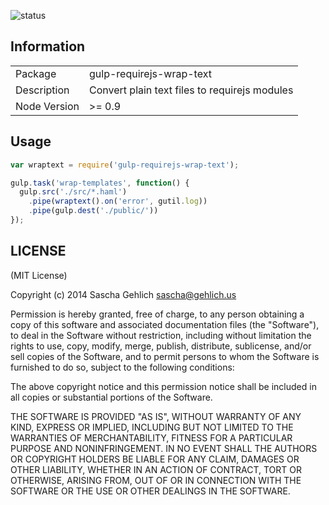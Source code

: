 ![status](https://secure.travis-ci.org/saschagehlich/gulp-requirejs-wrap-text.png?branch=master)

## Information

<table>
<tr>
<td>Package</td><td>gulp-requirejs-wrap-text</td>
</tr>
<tr>
<td>Description</td>
<td>Convert plain text files to requirejs modules</td>
</tr>
<tr>
<td>Node Version</td>
<td>>= 0.9</td>
</tr>
</table>

## Usage

```javascript
var wraptext = require('gulp-requirejs-wrap-text');

gulp.task('wrap-templates', function() {
  gulp.src('./src/*.haml')
    .pipe(wraptext().on('error', gutil.log))
    .pipe(gulp.dest('./public/'))
});
```

## LICENSE

(MIT License)

Copyright (c) 2014 Sascha Gehlich <sascha@gehlich.us>

Permission is hereby granted, free of charge, to any person obtaining
a copy of this software and associated documentation files (the
"Software"), to deal in the Software without restriction, including
without limitation the rights to use, copy, modify, merge, publish,
distribute, sublicense, and/or sell copies of the Software, and to
permit persons to whom the Software is furnished to do so, subject to
the following conditions:

The above copyright notice and this permission notice shall be
included in all copies or substantial portions of the Software.

THE SOFTWARE IS PROVIDED "AS IS", WITHOUT WARRANTY OF ANY KIND,
EXPRESS OR IMPLIED, INCLUDING BUT NOT LIMITED TO THE WARRANTIES OF
MERCHANTABILITY, FITNESS FOR A PARTICULAR PURPOSE AND
NONINFRINGEMENT. IN NO EVENT SHALL THE AUTHORS OR COPYRIGHT HOLDERS BE
LIABLE FOR ANY CLAIM, DAMAGES OR OTHER LIABILITY, WHETHER IN AN ACTION
OF CONTRACT, TORT OR OTHERWISE, ARISING FROM, OUT OF OR IN CONNECTION
WITH THE SOFTWARE OR THE USE OR OTHER DEALINGS IN THE SOFTWARE.
